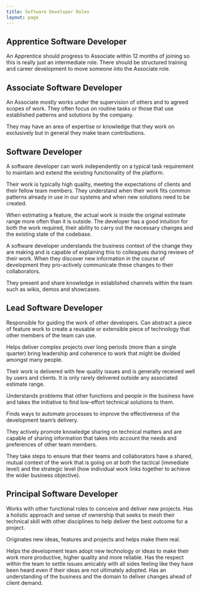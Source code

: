 ```yaml
---
title: Software Developer Roles
layout: page
---
```


## Apprentice Software Developer

An Apprentice should progress to Associate within 12 months of joining so this is really just an intermediate role. There should be  structured training and career development to move someone into the Associate role.

## Associate Software Developer

An Associate mostly works under the supervision of others and to agreed scopes of work. They often focus on routine tasks or those that use established patterns and solutions by the company.

They may have an area of expertise or knowledge that they work on exclusively but in general they make team contributions.

## Software Developer

A software developer can work independently on a typical task requirement to maintain and extend the existing functionality of the platform.

Their work is typically high quality, meeting the expectations of clients and their fellow team members. They understand when their work fits common patterns already in use in our systems and when new solutions need to be created.

When estimating a feature, the actual work is inside the original estimate range more often than it is outside. The developer has a good intuition for both the work required, their ability to carry out the necessary changes and the existing state of the codebase.

A software developer understands the business context of the change they are making and is capable of explaining this to colleagues during reviews of their work. When they discover new information in the course of development they pro-actively communicate these changes to their collaborators.

They present and share knowledge in established channels within the team such as wikis, demos and showcases.

## Lead Software Developer

Responsible for guiding the work of other developers. Can abstract a piece of feature work to create a reusable or extensible piece of technology that other members of the team can use.

Helps deliver complex projects over long periods (more than a single quarter) bring leadership and coherence to work that might be divided amongst many people.

Their work is delivered with few quality issues and is generally received well by users and clients. It is only rarely delivered outside any associated estimate range.

Understands problems that other functions and people in the business have and takes the initiative to find low-effort technical solutions to them.

Finds ways to automate processes to improve the effectiveness of the development team’s delivery.

They actively promote knowledge sharing on technical matters and are capable of sharing information that takes into account the needs and preferences of other team members.

They take steps to ensure that their teams and collaborators have a shared, mutual context of the work that is going on at both the tactical (immediate level) and the strategic level (how individual work links together to achieve the wider business objective).

## Principal Software Developer

Works with other functional roles to conceive and deliver new projects. Has a holistic approach and sense of ownership that seeks to mesh their technical skill with other disciplines to help deliver the best outcome for a project.

Originates new ideas, features and projects and helps make them real.

Helps the development team adopt new technology or ideas to make their work more productive, higher quality and more reliable.
Has the respect within the team to settle issues amicably with all sides feeling like they have been heard even if their ideas are not ultimately adopted.
Has an understanding of the business and the domain to deliver changes ahead of client demand.

